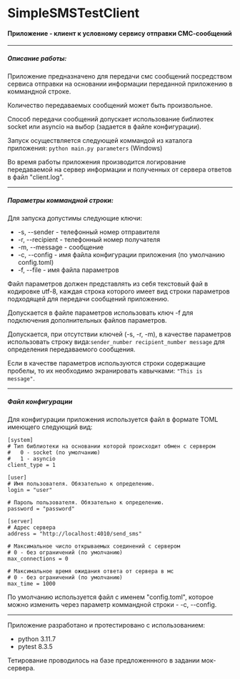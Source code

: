 # SimpleSMSTestClient

#### Приложение - клиент к условному сервису отправки СМС-сообщений
---
##### Описание работы:
Приложение предназначено для передачи смс сообщений посредством сервиса отправки на основании информации переданной приложению в коммандной строке.

Количество передаваемых сообщений может быть произвольное.

Способ передачи сообщений допускает использование библиотек socket или asyncio на выбор (задается в файле конфигурации).

Запуск осуществляется следующей коммандой из каталога приложения:
```python main.py parameters``` (Windows)

Во время работы приложения производится логирование передаваемой на сервер информации и полученных от сервера ответов в файл "client.log".

---
##### Параметры коммандной строки:

Для запуска допустимы следующие ключи:
- \-s, \-\-sender - телефонный номер отправителя
- \-r, \-\-recipient - телефонный номер получателя
- \-m, \-\-message - сообщение
- \-c, \-\-config - имя файла конфигурации приложения (по умолчанию config.toml)
- \-f, \-\-file - имя файла параметров

Файл параметров должен представлять из себя текстовый фай в кодировке utf-8, каждая строка которого имеет вид строки параметров подходящей для передачи сообщений приложению.

Допускается в файле параметров использовать ключ \-f для подключения дополнительных файлов параметров.

Допускается, при отсутствии ключей (-s, -r, -m), в качестве параметров использовать строку вида:```sender_number recipient_number message``` для определения передаваемого сообщения.

Если в качестве параметров используются строки содержащие пробелы, то их необходимо экранировать кавычками: ```"This is message"```.

---
##### Файл конфигурации

Для конфигурации приложения используется файл в формате TOML имеющего следующий вид:
```
[system]
# Тип библиотеки на основании которой происходит обмен с сервером
#   0 - socket (по умолчанию)
#   1 - asyncio
client_type = 1

[user]
# Имя пользователя. Обязательно к определению.
login = "user"

# Пароль пользователя. Обязательно к определению.
password = "password"

[server]
# Адрес сервера
address = "http://localhost:4010/send_sms"

# Максимальное число открываемых соединений с сервером
# 0 - без ограничений (по умолчанию)
max_connections = 0

# Максимальное время ожидания ответа от сервера в мс
# 0 - без ограничений (по умолчанию)
max_time = 1000
```
По умолчанию используется файл с именем "config.toml", которое можно изменить через параметр коммандной строки - \-c, \-\-config.

---
Приложение разработано и протестировано с использованием:
- python 3.11.7
- pytest 8.3.5

Тетирование проводилось на базе предложеннного в задании мок-сервера.
